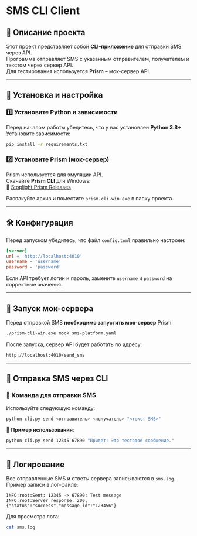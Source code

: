 # SMS CLI Client

## 📌 Описание проекта  
Этот проект представляет собой **CLI-приложение** для отправки SMS через API.  
Программа отправляет SMS с указанным отправителем, получателем и текстом через сервер API.  
Для тестирования используется **Prism** – мок-сервер API.  

---

## 🚀 Установка и настройка  

### **1️⃣ Установите Python и зависимости**
Перед началом работы убедитесь, что у вас установлен **Python 3.8+**.  
Установите зависимости:
```sh
pip install -r requirements.txt
```

### **2️⃣ Установите Prism (мок-сервер)**
Prism используется для эмуляции API.  
Скачайте **Prism CLI** для Windows:  
🔗 [Stoplight Prism Releases](https://github.com/stoplightio/prism/releases)  

Распакуйте архив и поместите `prism-cli-win.exe` в папку проекта.

---

## 🛠 Конфигурация  

Перед запуском убедитесь, что файл `config.toml` правильно настроен:

```toml
[server]
url = 'http://localhost:4010'
username = 'username'
password = 'password'
```

Если API требует логин и пароль, замените `username` и `password` на корректные значения.

---

## 🚀 Запуск мок-сервера  

Перед отправкой SMS **необходимо запустить мок-сервер** Prism:  
```sh
./prism-cli-win.exe mock sms-platform.yaml
```

После запуска, сервер API будет работать по адресу:
```
http://localhost:4010/send_sms
```

---

## 📩 Отправка SMS через CLI  

### **📌 Команда для отправки SMS**
Используйте следующую команду:
```sh
python cli.py send <отправитель> <получатель> "<текст SMS>"
```

🔹 **Пример использования**:
```sh
python cli.py send 12345 67890 "Привет! Это тестовое сообщение."
```

---

## 📝 Логирование  
Все отправленные SMS и ответы сервера записываются в `sms.log`.  
Пример записи в лог-файле:

```
INFO:root:Sent: 12345 -> 67890: Test message
INFO:root:Server response: 200, {"status":"success","message_id":"123456"}
```

Для просмотра лога:
```sh
cat sms.log
```
